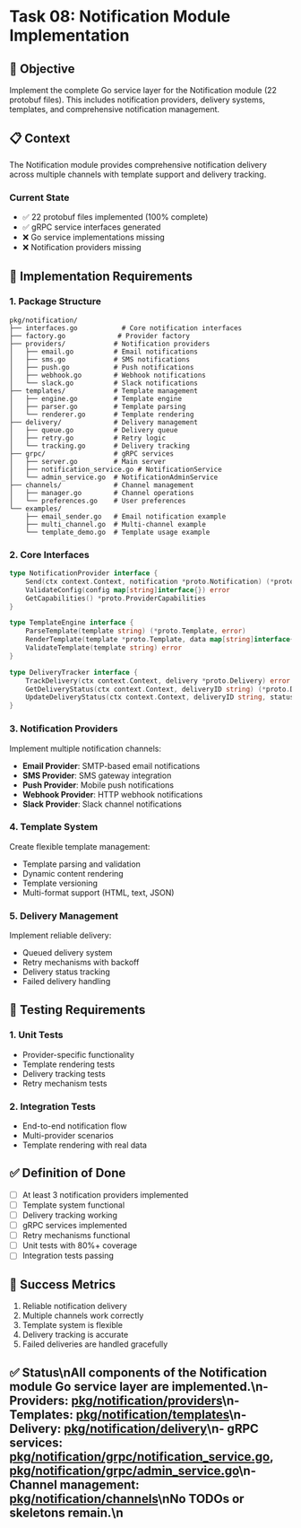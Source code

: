 <!-- file: tasks/08-notification-module-implementation.md -->
<!-- version: 1.0.0 -->
<!-- guid: j8k8l8m8-h8i8-1j1k-5f5g-890123456hij -->

# Task 08: Notification Module Implementation

## 🎯 Objective

Implement the complete Go service layer for the Notification module (22 protobuf files). This includes notification providers, delivery systems, templates, and comprehensive notification management.

## 📋 Context

The Notification module provides comprehensive notification delivery across multiple channels with template support and delivery tracking.

### Current State

- ✅ 22 protobuf files implemented (100% complete)
- ✅ gRPC service interfaces generated
- ❌ Go service implementations missing
- ❌ Notification providers missing

## 🔧 Implementation Requirements

### 1. Package Structure

```text
pkg/notification/
├── interfaces.go           # Core notification interfaces
├── factory.go             # Provider factory
├── providers/            # Notification providers
│   ├── email.go          # Email notifications
│   ├── sms.go            # SMS notifications
│   ├── push.go           # Push notifications
│   ├── webhook.go        # Webhook notifications
│   └── slack.go          # Slack notifications
├── templates/            # Template management
│   ├── engine.go         # Template engine
│   ├── parser.go         # Template parsing
│   └── renderer.go       # Template rendering
├── delivery/             # Delivery management
│   ├── queue.go          # Delivery queue
│   ├── retry.go          # Retry logic
│   └── tracking.go       # Delivery tracking
├── grpc/                 # gRPC services
│   ├── server.go         # Main server
│   ├── notification_service.go # NotificationService
│   └── admin_service.go  # NotificationAdminService
├── channels/             # Channel management
│   ├── manager.go        # Channel operations
│   └── preferences.go    # User preferences
└── examples/
    ├── email_sender.go   # Email notification example
    ├── multi_channel.go  # Multi-channel example
    └── template_demo.go  # Template usage example
```

### 2. Core Interfaces

```go
type NotificationProvider interface {
    Send(ctx context.Context, notification *proto.Notification) (*proto.DeliveryResult, error)
    ValidateConfig(config map[string]interface{}) error
    GetCapabilities() *proto.ProviderCapabilities
}

type TemplateEngine interface {
    ParseTemplate(template string) (*proto.Template, error)
    RenderTemplate(template *proto.Template, data map[string]interface{}) (string, error)
    ValidateTemplate(template string) error
}

type DeliveryTracker interface {
    TrackDelivery(ctx context.Context, delivery *proto.Delivery) error
    GetDeliveryStatus(ctx context.Context, deliveryID string) (*proto.DeliveryStatus, error)
    UpdateDeliveryStatus(ctx context.Context, deliveryID string, status proto.DeliveryStatusCode) error
}
```

### 3. Notification Providers

Implement multiple notification channels:

- **Email Provider**: SMTP-based email notifications
- **SMS Provider**: SMS gateway integration
- **Push Provider**: Mobile push notifications
- **Webhook Provider**: HTTP webhook notifications
- **Slack Provider**: Slack channel notifications

### 4. Template System

Create flexible template management:

- Template parsing and validation
- Dynamic content rendering
- Template versioning
- Multi-format support (HTML, text, JSON)

### 5. Delivery Management

Implement reliable delivery:

- Queued delivery system
- Retry mechanisms with backoff
- Delivery status tracking
- Failed delivery handling

## 🧪 Testing Requirements

### 1. Unit Tests

- Provider-specific functionality
- Template rendering tests
- Delivery tracking tests
- Retry mechanism tests

### 2. Integration Tests

- End-to-end notification flow
- Multi-provider scenarios
- Template rendering with real data

## ✅ Definition of Done

- [ ] At least 3 notification providers implemented
- [ ] Template system functional
- [ ] Delivery tracking working
- [ ] gRPC services implemented
- [ ] Retry mechanisms functional
- [ ] Unit tests with 80%+ coverage
- [ ] Integration tests passing

## 🎯 Success Metrics

1. Reliable notification delivery
2. Multiple channels work correctly
3. Template system is flexible
4. Delivery tracking is accurate
5. Failed deliveries are handled gracefully

## ✅ Status\nAll components of the Notification module Go service layer are implemented.\n- Providers: [pkg/notification/providers](pkg/notification/providers)\n- Templates: [pkg/notification/templates](pkg/notification/templates)\n- Delivery: [pkg/notification/delivery](pkg/notification/delivery)\n- gRPC services: [pkg/notification/grpc/notification_service.go](pkg/notification/grpc/notification_service.go), [pkg/notification/grpc/admin_service.go](pkg/notification/grpc/admin_service.go)\n- Channel management: [pkg/notification/channels](pkg/notification/channels)\nNo TODOs or skeletons remain.\n
